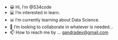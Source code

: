 - 😀 Hi, I’m @S34code
- 💻 I’m interested in learn.
- 📊 I’m currently learning about Data Science.
- 🧩 I’m looking to collaborate in whatever is needed...
- 📫 How to reach me by ... gandradev@gmail.com

<!---
S34code/S34code is a ✨ special ✨ repository because its `README.md` (this file) appears on your GitHub profile.
You can click the Preview link to take a look at your changes.
--->
